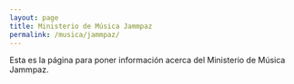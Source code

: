 ```yaml
---
layout: page
title: Ministerio de Música Jammpaz
permalink: /musica/jammpaz/
---
```


Esta es la página para poner información acerca del Ministerio de Música Jammpaz.
